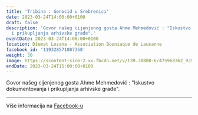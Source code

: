 ```yaml
---
title: 'Tribina : Genocid u Srebrenici'
date: 2023-03-24T14:00:00+0100
draft: false
description: 'Govor našeg cijenjenog gosta Ahme Mehmedović : "Iskustvo dokumentovanja
  i prikupljanja arhivske građe".'
eventDate: 2023-03-24T14:00:00+0100
location: Džemat Lozana - Association Bosniaque de Lausanne
facebook_id: '119328571087358'
weight: 30
image: https://scontent-sin6-2.xx.fbcdn.net/v/t39.30808-6/475968362_935496025377664_1254503329331924344_n.jpg?_nc_cat=109&ccb=1-7&_nc_sid=9e60e4&_nc_ohc=F-V2O5A5V2MQ7kNvwFqyoUt&_nc_oc=AdmAk7SBUW5cPac585reDh4-OsMoESJUbn3wgRO53ZKuHHGRrJBmIU3SHIdUcZ0gtaM&_nc_zt=23&_nc_ht=scontent-sin6-2.xx&edm=ABTKTjYEAAAA&_nc_gid=C8zVnifqwpPUIbiqv1PjzA&oh=00_AfIltAzJlqlL6GI1ZDI8sCs6NJYBL6CVKWxYXLDU97zzDg&oe=6829CC47
endDate: 2023-03-24T15:00:00+0100
---
```


Govor našeg cijenjenog gosta Ahme Mehmedović : "Iskustvo dokumentovanja i prikupljanja arhivske građe".

---

Više informacija na [Facebook-u](https://facebook.com/events/119328571087358)